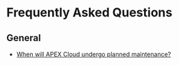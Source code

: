 # Frequently Asked Questions

## General
- [When will APEX Cloud undergo planned maintenance?](docs/faq/general/maintenance-schedule.md)
